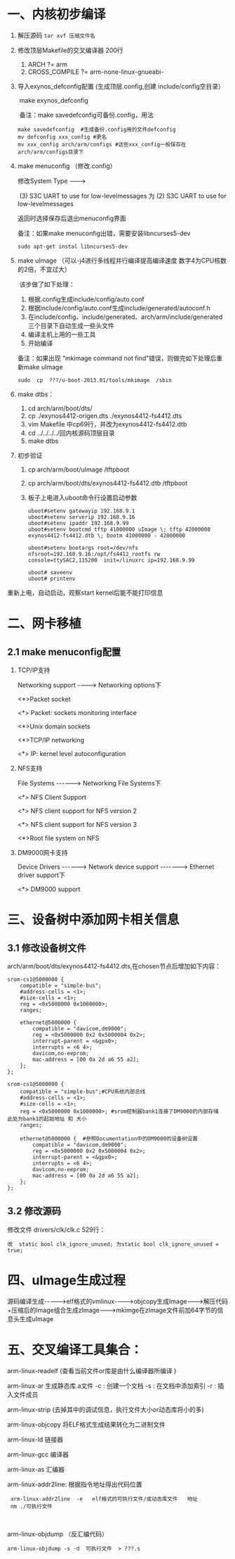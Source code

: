 # 一、内核初步编译

1. 解压源码 `tar xvf 压缩文件名`

2. 修改顶层Makefile的交叉编译器  200行

   1. ARCH ?= arm
   2. CROSS_COMPILE ?= arm-none-linux-gnueabi-

3. 导入exynos_defconfig配置 (生成顶层.config,创建 include/config空目录）

   ​	make exynos_defconfig   

   ​    备注：make savedefconfig可备份.config，用法

   ```shell
   make savedefconfig  #生成备份.config用的文件defconfig
   mv defconfig xxx_config #更名
   mv xxx_config arch/arm/configs #这些xxx_config一般保存在arch/arm/configs目录下
   ```

4. make menuconfig  （修改.config） 

   修改System Type --->

   ​     (3) S3C UART to use for low-levelmessages   为 (2) S3C UART to use for low-levelmessages

   返回时选择保存后退出menuconfig界面

   备注：如果make menuconfig出错，需要安装libncurses5-dev

   ```shell
   sudo apt-get instal libncurses5-dev
   ```

5. make uImage   （可以-j4进行多线程并行编译提高编译速度 数字4为CPU核数的2倍，不宜过大）

   ​	该步做了如下处理：

   1.  根据.config生成include/config/auto.conf
   2.  根据include/config/auto.conf生成include/generated/autoconf.h
   3.  在include/config、include/generated、arch/arm/include/generated三个目录下自动生成一些头文件
   4.  编译主机上用的一些工具
   5.  开始编译

   备注：如果出现 “mkimage command not find”错误，则做完如下处理后重新make uImage

   ```shell
   sudo  cp  ???/u-boot-2013.01/tools/mkimage  /sbin
   ```

6. make dtbs：

   1. cd  arch/arm/boot/dts/     
   2. cp ./exynos4412-origen.dts  ./exynos4412-fs4412.dts     
   3. vim Makefile 中cp69行，并改为exynos4412-fs4412.dtb   
   4. cd  ../../../../回内核源码顶层目录  
   5. make dtbs

7. 初步验证

   1. cp arch/arm/boot/uImage  /tftpboot

   2. cp arch/arm/boot/dts/exynos4412-fs4412.dtb /tftpboot

   3. 板子上电进入uboot命令行设置启动参数 

      ```shell
      uboot#setenv gatewayip 192.168.9.1
      uboot#setenv serverip 192.168.9.16
      uboot#setenv ipaddr 192.168.9.99
      uboot#setenv bootcmd tftp 41000000 uImage \; tftp 42000000 exynos4412-fs4412.dtb \; bootm 41000000 - 42000000
      
      uboot#setenv bootargs root=/dev/nfs nfsroot=192.168.9.16:/opt/fs4412_rootfs rw console=ttySAC2,115200  init=/linuxrc ip=192.168.9.99
      
      uboot# saveenv
      uboot# printenv
      ```



重新上电，自动启动，观察start kernel后能不能打印信息


# 二、网卡移植

## 2.1 make menuconfig配置

1. TCP/IP支持 

   Networking support  ---->   Networking options下

   <*>Packet socket

   <*>	Packet: sockets  monitoring interface

   <*>Unix domain sockets

   <*>TCP/IP networking

   <*>	IP: kernel level autoconfiguration

2. NFS支持

   File Systems  ------> Networking File Systems下 

   <*> NFS Client Support

   <*>		NFS client support for NFS version 2 

   <*>		NFS client support for NFS version 3

   <*>Root file system on NFS

3. DM9000网卡支持

   Device Drivers ------> Network device support  ------->  Ethernet driver support下

   <*> DM9000 support

# 三、设备树中添加网卡相关信息

## 3.1 修改设备树文件

arch/arm/boot/dts/exynos4412-fs4412.dts,在chosen节点后增加如下内容：

```
srom-cs1@5000000 {
	compatible = "simple-bus";
	#address-cells = <1>;
	#size-cells = <1>;
	reg = <0x5000000 0x1000000>;
	ranges;

	ethernet@5000000 {
		compatible = "davicom,dm9000";
		reg = <0x5000000 0x2 0x5000004 0x2>;
		interrupt-parent = <&gpx0>;
		interrupts = <6 4>;
		davicom,no-eeprom;
		mac-address = [00 0a 2d a6 55 a2];
	};
};
```

```
srom-cs1@5000000 {
	compatible = "simple-bus";#CPU系统内部总线
	#address-cells = <1>;
	#size-cells = <1>;
	reg = <0x5000000 0x1000000>; #srom控制器bank1连接了DM9000的内部存储  此处为bank1的起始地址 和 大小
	ranges;

	ethernet@5000000 {  #参照Documentation中的DM9000的设备树设置
		compatible = "davicom,dm9000";
		reg = <0x5000000 0x2 0x5000004 0x2>;
		interrupt-parent = <&gpx0>;
		interrupts = <6 4>;
		davicom,no-eeprom;
		mac-address = [00 0a 2d a6 55 a2];
	};
};
```



## 3.2 修改源码

修改文件 drivers/clk/clk.c 529行：

```
改  static bool clk_ignore_unused; 为static bool clk_ignore_unused = true;
```

# 四、uImage生成过程

源码编译生成----->elf格式的vmlinux---->objcopy生成Image--->解压代码+压缩后的Image组合生成zImage--->mkimge在zImage文件前加64字节的信息头生成uImage



# 五、交叉编译工具集合：

arm-linux-readelf (查看当前文件or库是由什么编译器所编译 )

arm-linux-ar 生成静态库.a文件  -c : 创建一个文档      -s : 在文档中添加索引      -r : 插入文件成员



arm-linux-strip (去掉其中的调试信息，执行文件大小or动态库将小的多)



arm-linux-objcopy 将ELF格式生成结果转化为二进制文件



arm-linux-ld 链接器

arm-linux-gcc 编译器

arm-linux-as 汇编器



arm-linux-addr2line: 根据指令地址得出代码位置       

```
 arm-linux-addr2line  -e   elf格式的可执行文件/或动态库文件   地址  
 nm ./可执行文件
```

​     

arm-linux-objdump （反汇编代码）	

```
arm-linux-objdump -s -d  可执行文件  > ???.s
```

